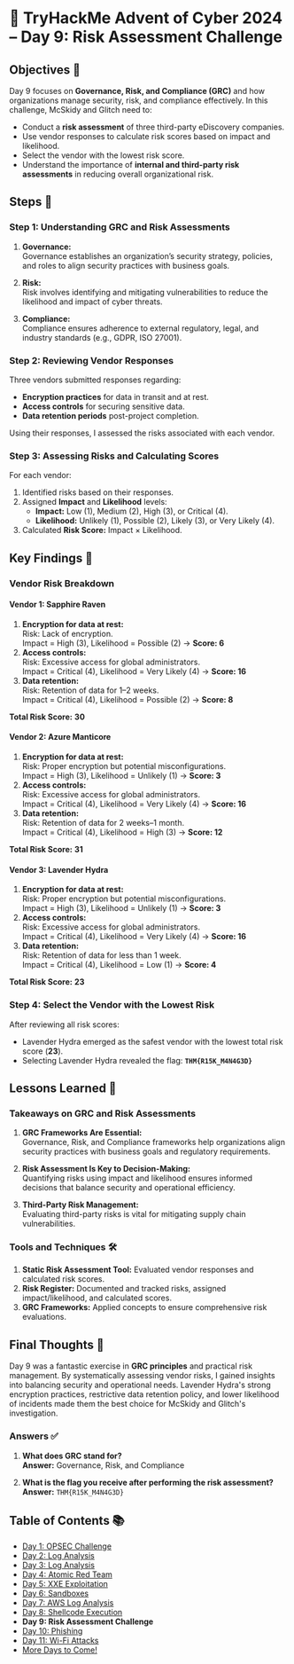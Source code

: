 # 🎄 TryHackMe Advent of Cyber 2024 – Day 9: Risk Assessment Challenge

## Objectives 🎯

Day 9 focuses on **Governance, Risk, and Compliance (GRC)** and how organizations manage security, risk, and compliance effectively. In this challenge, McSkidy and Glitch need to:
- Conduct a **risk assessment** of three third-party eDiscovery companies.
- Use vendor responses to calculate risk scores based on impact and likelihood.
- Select the vendor with the lowest risk score.
- Understand the importance of **internal and third-party risk assessments** in reducing overall organizational risk.

## Steps 🚀

### **Step 1: Understanding GRC and Risk Assessments**
1. **Governance:**  
   Governance establishes an organization’s security strategy, policies, and roles to align security practices with business goals.

2. **Risk:**  
   Risk involves identifying and mitigating vulnerabilities to reduce the likelihood and impact of cyber threats.

3. **Compliance:**  
   Compliance ensures adherence to external regulatory, legal, and industry standards (e.g., GDPR, ISO 27001).

### **Step 2: Reviewing Vendor Responses**
Three vendors submitted responses regarding:
- **Encryption practices** for data in transit and at rest.
- **Access controls** for securing sensitive data.
- **Data retention periods** post-project completion.

Using their responses, I assessed the risks associated with each vendor.

### **Step 3: Assessing Risks and Calculating Scores**
For each vendor:
1. Identified risks based on their responses.
2. Assigned **Impact** and **Likelihood** levels:
   - **Impact:** Low (1), Medium (2), High (3), or Critical (4).
   - **Likelihood:** Unlikely (1), Possible (2), Likely (3), or Very Likely (4).
3. Calculated **Risk Score:** Impact × Likelihood.

## Key Findings 🔑

### **Vendor Risk Breakdown**

#### **Vendor 1: Sapphire Raven**
1. **Encryption for data at rest:**  
   Risk: Lack of encryption.  
   Impact = High (3), Likelihood = Possible (2) → **Score: 6**  
2. **Access controls:**  
   Risk: Excessive access for global administrators.  
   Impact = Critical (4), Likelihood = Very Likely (4) → **Score: 16**  
3. **Data retention:**  
   Risk: Retention of data for 1–2 weeks.  
   Impact = Critical (4), Likelihood = Possible (2) → **Score: 8**  

**Total Risk Score:** **30**

#### **Vendor 2: Azure Manticore**
1. **Encryption for data at rest:**  
   Risk: Proper encryption but potential misconfigurations.  
   Impact = High (3), Likelihood = Unlikely (1) → **Score: 3**  
2. **Access controls:**  
   Risk: Excessive access for global administrators.  
   Impact = Critical (4), Likelihood = Very Likely (4) → **Score: 16**  
3. **Data retention:**  
   Risk: Retention of data for 2 weeks–1 month.  
   Impact = Critical (4), Likelihood = High (3) → **Score: 12**  

**Total Risk Score:** **31**

#### **Vendor 3: Lavender Hydra**
1. **Encryption for data at rest:**  
   Risk: Proper encryption but potential misconfigurations.  
   Impact = High (3), Likelihood = Unlikely (1) → **Score: 3**  
2. **Access controls:**  
   Risk: Excessive access for global administrators.  
   Impact = Critical (4), Likelihood = Very Likely (4) → **Score: 16**  
3. **Data retention:**  
   Risk: Retention of data for less than 1 week.  
   Impact = Critical (4), Likelihood = Low (1) → **Score: 4**  

**Total Risk Score:** **23**

### **Step 4: Select the Vendor with the Lowest Risk**

After reviewing all risk scores:
- Lavender Hydra emerged as the safest vendor with the lowest total risk score (**23**).
- Selecting Lavender Hydra revealed the flag: **`THM{R15K_M4N4G3D}`**

## Lessons Learned 🌟

### Takeaways on GRC and Risk Assessments
1. **GRC Frameworks Are Essential:**  
   Governance, Risk, and Compliance frameworks help organizations align security practices with business goals and regulatory requirements.

2. **Risk Assessment Is Key to Decision-Making:**  
   Quantifying risks using impact and likelihood ensures informed decisions that balance security and operational efficiency.

3. **Third-Party Risk Management:**  
   Evaluating third-party risks is vital for mitigating supply chain vulnerabilities.

### Tools and Techniques 🛠️
1. **Static Risk Assessment Tool:** Evaluated vendor responses and calculated risk scores.  
2. **Risk Register:** Documented and tracked risks, assigned impact/likelihood, and calculated scores.  
3. **GRC Frameworks:** Applied concepts to ensure comprehensive risk evaluations.

## Final Thoughts 🎁

Day 9 was a fantastic exercise in **GRC principles** and practical risk management. By systematically assessing vendor risks, I gained insights into balancing security and operational needs. Lavender Hydra's strong encryption practices, restrictive data retention policy, and lower likelihood of incidents made them the best choice for McSkidy and Glitch's investigation.

### Answers ✅
1. **What does GRC stand for?**  
   **Answer:** Governance, Risk, and Compliance  

2. **What is the flag you receive after performing the risk assessment?**  
   **Answer:** `THM{R15K_M4N4G3D}`

## Table of Contents 📚

- [Day 1: OPSEC Challenge](day1.md)  
- [Day 2: Log Analysis](day2.md)  
- [Day 3: Log Analysis](day3.md)  
- [Day 4: Atomic Red Team](day4.md)  
- [Day 5: XXE Exploitation](day5.md)  
- [Day 6: Sandboxes](day6.md)  
- [Day 7: AWS Log Analysis](day7.md)  
- [Day 8: Shellcode Execution](day8.md)  
- **Day 9: Risk Assessment Challenge**
- [Day 10: Phishing](day10.md)
- [Day 11: Wi-Fi Attacks](day11.md)
- [More Days to Come!](README.md)

